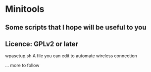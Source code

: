 # Minitools
## Some scripts that I hope will be useful to you
## Licence: GPLv2 or later

wpasetup.sh	A file you can edit to automate wireless connection

... more to follow
